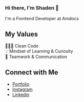 ### Hi there, I'm Shaden 👋
I'm a Frontend Developer at Amdocs

<!--
## Current Projects <br/>
> ⭐️ [Splendor](https://github.com/juliajcodes/Splender) - I'm currently building a library of React components that are reusable and centered around my personal design style.

> 🔥 [JuliaCodesGatsby](https://github.com/juliajcodes/JuliaCodesGatsby) - I'm rebuilding my portfolio to modernize and simplify the code structure with React and Gatsby.

> ✨ [Gitscape](https://github.com/juliajcodes/gitscape) - A web app to search & Find Github Projects to Contribute to

-->


## My Values
👩🏻‍💻 Clean Code <br/>
💡 Mindset of Learning & Curiosity <br/>
🙌 Teamwork & Communication

<!--
## Hobbies
🧁  Espresso Enthusiast <br/>
🏃🏼‍♀️ Avid Runner </br>
🧘🏼‍♀️ Yoga lover
-->

## Connect with Me
- [Portfolio](https://www.shadencodes.com/) <br/>
- [Instagram](https://www.instagram.com/shadencodes/) <br/>
- [Linkedin](https://www.instagram.com/shadencodes/) <br/>

<!--
**shadencodes/shadencodes** is a ✨ _special_ ✨ repository because its `README.md` (this file) appears on your GitHub profile.

Here are some ideas to get you started:

- 🔭 I’m currently working on ...
- 🌱 I’m currently learning ...
- 👯 I’m looking to collaborate on ...
- 🤔 I’m looking for help with ...
- 💬 Ask me about ...
- 📫 How to reach me: ...
- 😄 Pronouns: ...
- ⚡ Fun fact: ...
-->
